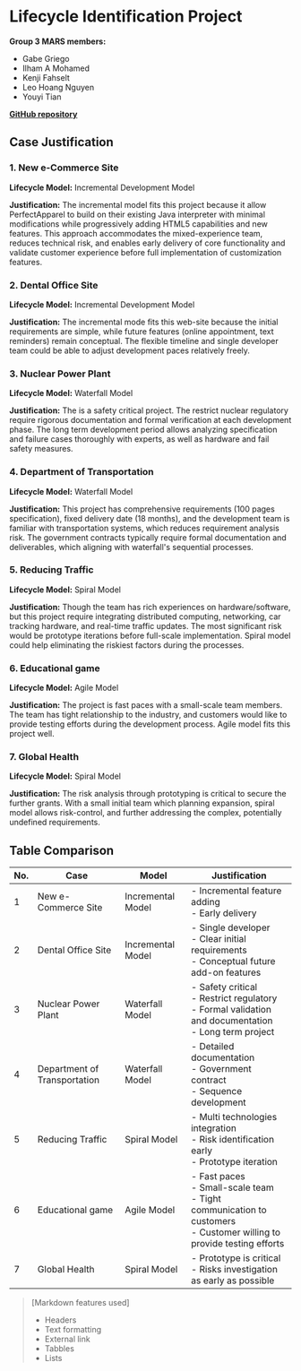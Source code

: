 
# Lifecycle Identification Project

**Group 3 MARS members:**
- Gabe Griego
- Ilham A Mohamed 
- Kenji Fahselt 
- Leo Hoang Nguyen
- Youyi Tian

**[GitHub repository](https://github.com/KenjiFH/CSS-360-Project-1 "https://github.com/KenjiFH/CSS-360-Project-1")**

## Case Justification

### 1. New e-Commerce Site

**Lifecycle Model:** Incremental Development Model

**Justification:**
The incremental model fits this project because it allow PerfectApparel to build on their existing Java interpreter with minimal modifications while progressively adding HTML5 capabilities and new features. This approach accommodates the mixed-experience team, reduces technical risk, and enables early delivery of core functionality and validate customer experience before full implementation of customization features.

### 2. Dental Office Site

**Lifecycle Model:** Incremental Development Model

**Justification:**
The incremental mode fits this web-site because the initial requirements are simple, while future features (online appointment, text reminders) remain conceptual. The flexible timeline and single developer team could be able to adjust development paces relatively freely.

### 3. Nuclear Power Plant

**Lifecycle Model:** Waterfall Model

**Justification:**
The is a safety critical project. The restrict nuclear regulatory require rigorous documentation and formal verification at each development phase. The long term development period allows analyzing specification and failure cases thoroughly with experts, as well as hardware and fail safety measures. 

### 4. Department of Transportation

**Lifecycle Model:** Waterfall Model

**Justification:**
This project has comprehensive requirements (100 pages specification), fixed delivery date (18 months), and the development team is familiar with transportation systems, which reduces requirement analysis risk. The government contracts typically require formal documentation and deliverables, which aligning with waterfall's sequential processes.

### 5. Reducing Traffic

**Lifecycle Model:** Spiral Model

**Justification:**
Though the team has rich experiences on hardware/software, but this project require integrating distributed computing, networking, car tracking hardware, and real-time traffic updates. The most significant risk would be prototype iterations before full-scale implementation. Spiral model could help eliminating the riskiest factors during the processes.


### 6. Educational game

**Lifecycle Model:** Agile Model

**Justification:**
The project is fast paces with a small-scale team members. The team has tight relationship to the industry, and customers would like to provide testing efforts during the development process. Agile model fits this project well.


### 7. Global Health

**Lifecycle Model:** Spiral Model

**Justification:**
The risk analysis through prototyping is critical to secure the further grants. With a small initial team which planning expansion, spiral model allows risk-control, and further addressing the complex, potentially undefined requirements.

## Table Comparison

| No. | Case                         | Model             | Justification                                                                                                             |
| --- | ---------------------------- | ----------------- | ------------------------------------------------------------------------------------------------------------------------- |
| 1   | New e-Commerce Site          | Incremental Model | - Incremental feature adding<br>- Early delivery                                                                          |
| 2   | Dental Office Site           | Incremental Model | - Single developer<br>- Clear initial requirements<br>- Conceptual future add-on features                                 |
| 3   | Nuclear Power Plant          | Waterfall Model   | - Safety critical<br>- Restrict regulatory<br>- Formal validation and documentation<br>- Long term project                |
| 4   | Department of Transportation | Waterfall Model   | - Detailed documentation<br>- Government contract<br>- Sequence development                                               |
| 5   | Reducing Traffic             | Spiral Model      | - Multi technologies integration<br>- Risk identification early<br>- Prototype iteration                                  |
| 6   | Educational game             | Agile Model       | - Fast paces<br>- Small-scale team<br>- Tight communication to customers<br>- Customer willing to provide testing efforts |
| 7   | Global Health                | Spiral Model      | - Prototype is critical<br>- Risks investigation as early as possible                                                     |

> [Markdown features used]
> - Headers
> - Text formatting
> - External link
> - Tabbles
> - Lists
